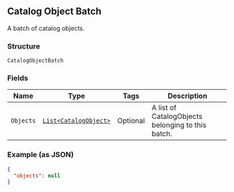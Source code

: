 ## Catalog Object Batch

A batch of catalog objects.

### Structure

`CatalogObjectBatch`

### Fields

| Name | Type | Tags | Description |
|  --- | --- | --- | --- |
| `Objects` | [`List<CatalogObject>`](/doc/models/catalog-object.md) | Optional | A list of CatalogObjects belonging to this batch. |

### Example (as JSON)

```json
{
  "objects": null
}
```

